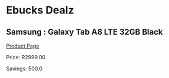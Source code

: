 
# Ebucks Dealz
## Samsung : Galaxy Tab A8 LTE 32GB Black
[Product Page](https://www.ebucks.com/web/shop/productSelected.do?prodId=1135732244&catId=1186081080)

Price: R2999.00

Savings: 500.0


	